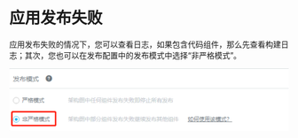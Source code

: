 # 应用发布失败

应用发布失败的情况下，您可以查看日志，如果包含代码组件，那么先查看构建日志；其次，您也可以在发布配置中的发布模式中选择“非严格模式”。

![](/assets/import80.png)



